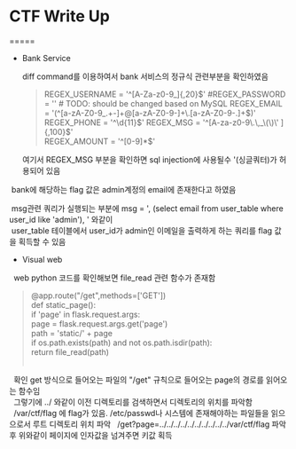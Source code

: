 # CTF Write Up
=====

- Bank Service


  diff command를 이용하여서 bank 서비스의 정규식 관련부분을 확인하였음

  > REGEX_USERNAME = '^[A-Za-z0-9_]{,20}$'  
  > #REGEX_PASSWORD = '' # TODO: should be changed based on MySQL  
  > REGEX_EMAIL = '(^[a-zA-Z0-9_.+-]+@[a-zA-Z0-9-]+\.[a-zA-Z0-9-.]+$)'  
  > REGEX_PHONE = '^\d{11}$'  
  > REGEX_MSG = '^[A-za-z0-9\.\,_\(\)\' ]{,100}$'  
  > REGEX_AMOUNT = '^[0-9]*$'  
  
  
  여기서 REGEX_MSG 부분을 확인하면 sql injection에 사용될수 '(싱글쿼터)가 허용되어 있음  
  
  bank에 해당하는 flag 값은 admin계정의 email에 존재한다고 하였음  
  
  msg관련 쿼리가 실행되는 부분에 msg = ', (select email from user_table where user_id like 'admin'), ' 와같이    
  user_table  테이블에서 user_id가 admin인 이메일을 출력하게 하는 쿼리를 flag 값을 획득할 수 있음
  
 - Visual web

   web python 코드를 확인해보면 file_read 관련 함수가 존재함  
   
   >@app.route("/get",methods=['GET'])  
   >def static_page():  
   >if 'page' in flask.request.args:  
   >	    page = flask.request.args.get('page')  
   >	    path = 'static/' + page  
   >	    if os.path.exists(path) and not os.path.isdir(path):  
   >		return file_read(path)  
     
   
   확인 get 방식으로 들어오는 파일의  "/get" 규칙으로 들어오는 page의 경로를 읽어오는 함수임  
   그렇기에 ../ 와같이 이전 디렉토리를 검색하면서 디렉토리의 위치를 파악함  
   /var/ctf/flag 에 flag가 있음. /etc/passwd나 시스템에 존재해야하는 파일들을 읽으으로서 루트 디렉토리 위치 파악
   /get?page=../../../../../../../../../../var/ctf/flag 파악후 위와같이 페이지에 인자값을 넘겨주면 키값 획득
